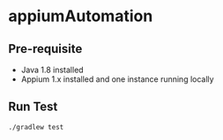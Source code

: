 # appiumAutomation

## Pre-requisite
* Java 1.8 installed
* Appium 1.x installed and one instance running locally

## Run Test
`./gradlew test`
